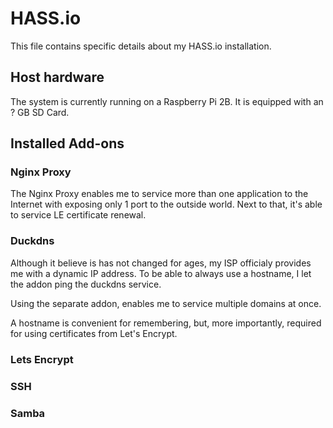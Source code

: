 # HASS.io

This file contains specific details about my HASS.io installation.

## Host hardware

The system is currently running on a Raspberry Pi 2B. It is equipped with an ? GB SD Card.

## Installed Add-ons

### Nginx Proxy

The Nginx Proxy enables me to service more than one application to the Internet with exposing only 1 port to the outside world. Next to that, it's able to service LE certificate renewal.

### Duckdns

Although it believe is has not changed for ages, my ISP officialy provides me with a dynamic IP address. To be able to always use a hostname, I let the addon ping the duckdns service.

Using the separate addon, enables me to service multiple domains at once.

A hostname is convenient for remembering, but, more importantly, required for using certificates from Let's Encrypt.

### Lets Encrypt

### SSH

### Samba

